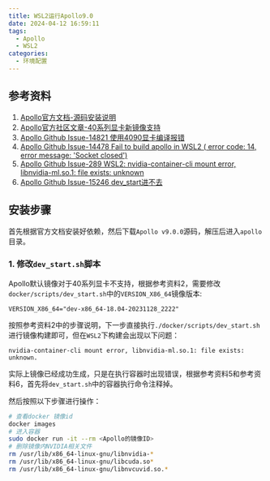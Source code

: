 ```yaml
---
title: WSL2运行Apollo9.0
date: 2024-04-12 16:59:11
tags:
  - Apollo
  - WSL2
categories:
  - 环境配置
---
```


## 参考资料

1. [Apollo官方文档-源码安装说明](https://apollo.baidu.com/docs/apollo/9.0/md_docs_2_xE5_xAE_x89_xE8_xA3_x85_xE6_x8C_x87_xE5_x8D_x97_2_xE6_xBA_x90_xE7_xA0_x81_xE5_xAE_x89_c6622abe953930b2197ae66df0a51dcd.html)
2. [Apollo官方社区文章-40系列显卡新镜像支持](https://apollo.baidu.com/community/article/1212)
3. [Apollo Github Issue-14821 使用4090显卡编译报错](https://github.com/ApolloAuto/apollo/issues/14821)
4. [Apollo Github Issue-14478 Fail to build apollo in WSL2 ( error code: 14, error message: 'Socket closed')](https://github.com/ApolloAuto/apollo/issues/14478)
5. [Apollo Github Issue-289 WSL2: nvidia-container-cli mount error, libnvidia-ml.so.1: file exists: unknown](https://github.com/NVIDIA/nvidia-container-toolkit/issues/289)
6. [Apollo Github Issue-15246 dev_start进不去
](https://github.com/ApolloAuto/apollo/issues/15246)

## 安装步骤

首先根据官方文档安装好依赖，然后下载`Apollo v9.0.0`源码，解压后进入`apollo`目录。

### 1. 修改`dev_start.sh`脚本

Apollo默认镜像对于40系列显卡不支持，根据参考资料2，需要修改`docker/scripts/dev_start.sh`中的`VERSION_X86_64`镜像版本:

```text
VERSION_X86_64="dev-x86_64-18.04-20231128_2222"
```

按照参考资料2中的步骤说明，下一步直接执行`./docker/scripts/dev_start.sh`进行镜像构建即可，但在`WSL2`下构建会出现以下问题：

```text
nvidia-container-cli mount error, libnvidia-ml.so.1: file exists: unknown.
```

实际上镜像已经成功生成，只是在执行容器时出现错误，根据参考资料5和参考资料6，首先将`dev_start.sh`中的容器执行命令注释掉。

然后按照以下步骤进行操作：

```bash
# 查看docker 镜像id
docker images
# 进入容器
sudo docker run -it --rm <Apollo的镜像ID>
# 删除镜像内NVIDIA相关文件
rm /usr/lib/x86_64-linux-gnu/libnvidia-*
rm /usr/lib/x86_64-linux-gnu/libcuda.so*
rm /usr/lib/x86_64-linux-gnu/libnvcuvid.so.*
